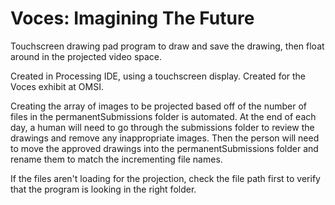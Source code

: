 # Voces: Imagining The Future

Touchscreen drawing pad program to draw and save the drawing, then float around in the projected video space.

Created in Processing IDE, using a touchscreen display. Created for the Voces exhibit at OMSI.

Creating the array of images to be projected based off of the number of files in the permanentSubmissions folder is automated.
At the end of each day, a human will need to go through the submissions folder to review the drawings and remove any inappropriate images.
Then the person will need to move the approved drawings into the permanentSubmissions folder and rename them to match the incrementing file names.

If the files aren't loading for the projection, check the file path first to verify that the program is looking in the right folder.